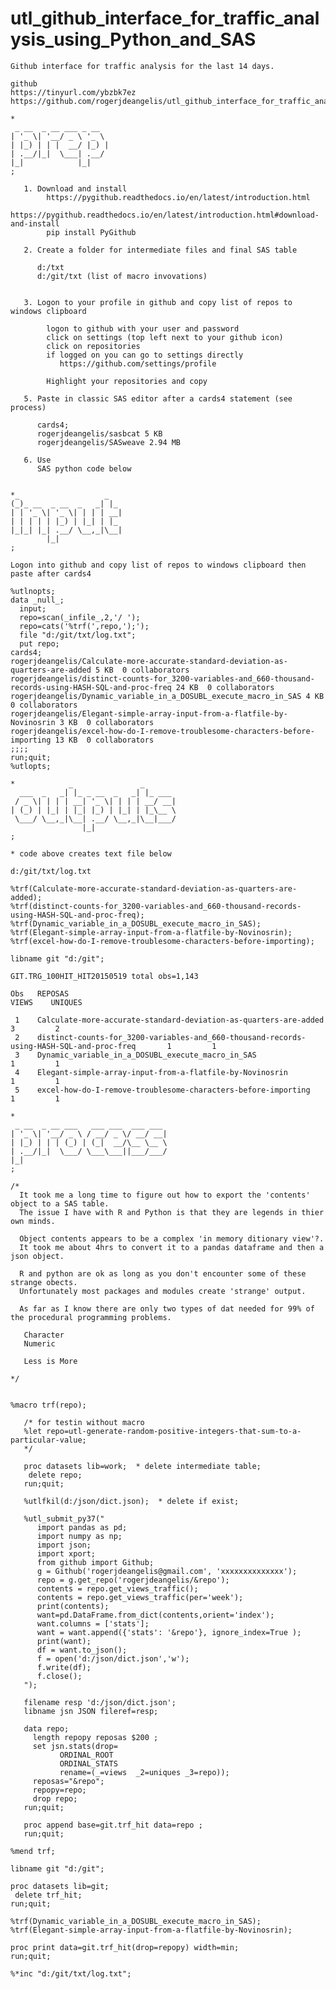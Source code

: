 # utl_github_interface_for_traffic_analysis_using_Python_and_SAS
    Github interface for traffic analysis for the last 14 days.

    github
    https://tinyurl.com/ybzbk7ez
    https://github.com/rogerjdeangelis/utl_github_interface_for_traffic_analysis_using_Python_and_SAS

    *
     _ __  _ __ ___ _ __
    | '_ \| '__/ _ \ '_ \
    | |_) | | |  __/ |_) |
    | .__/|_|  \___| .__/
    |_|            |_|
    ;

       1. Download and install
            https://pygithub.readthedocs.io/en/latest/introduction.html
            https://pygithub.readthedocs.io/en/latest/introduction.html#download-and-install
            pip install PyGithub

       2. Create a folder for intermediate files and final SAS table

          d:/txt
          d:/git/txt (list of macro invovations)


       3. Logon to your profile in github and copy list of repos to windows clipboard

            logon to github with your user and password
            click on settings (top left next to your github icon)
            click on repositories
            if logged on you can go to settings directly
               https://github.com/settings/profile

            Highlight your repositories and copy

       5. Paste in classic SAS editor after a cards4 statement (see process)

          cards4;
          rogerjdeangelis/sasbcat 5 KB
          rogerjdeangelis/SASweave 2.94 MB

       6. Use
          SAS python code below


    *_                   _
    (_)_ __  _ __  _   _| |_
    | | '_ \| '_ \| | | | __|
    | | | | | |_) | |_| | |_
    |_|_| |_| .__/ \__,_|\__|
            |_|
    ;

    Logon into github and copy list of repos to windows clipboard then paste after cards4

    %utlnopts;
    data _null_;
      input;
      repo=scan(_infile_,2,'/ ');
      repo=cats('%trf(',repo,');');
      file "d:/git/txt/log.txt";
      put repo;
    cards4;
    rogerjdeangelis/Calculate-more-accurate-standard-deviation-as-quarters-are-added 5 KB  0 collaborators
    rogerjdeangelis/distinct-counts-for_3200-variables-and_660-thousand-records-using-HASH-SQL-and-proc-freq 24 KB  0 collaborators
    rogerjdeangelis/Dynamic_variable_in_a_DOSUBL_execute_macro_in_SAS 4 KB  0 collaborators
    rogerjdeangelis/Elegant-simple-array-input-from-a-flatfile-by-Novinosrin 3 KB  0 collaborators
    rogerjdeangelis/excel-how-do-I-remove-troublesome-characters-before-importing 13 KB  0 collaborators
    ;;;;
    run;quit;
    %utlopts;

    *            _               _
      ___  _   _| |_ _ __  _   _| |_ ___
     / _ \| | | | __| '_ \| | | | __/ __|
    | (_) | |_| | |_| |_) | |_| | |_\__ \
     \___/ \__,_|\__| .__/ \__,_|\__|___/
                    |_|
    ;

    * code above creates text file below

    d:/git/txt/log.txt

    %trf(Calculate-more-accurate-standard-deviation-as-quarters-are-added);
    %trf(distinct-counts-for_3200-variables-and_660-thousand-records-using-HASH-SQL-and-proc-freq);
    %trf(Dynamic_variable_in_a_DOSUBL_execute_macro_in_SAS);
    %trf(Elegant-simple-array-input-from-a-flatfile-by-Novinosrin);
    %trf(excel-how-do-I-remove-troublesome-characters-before-importing);

    libname git "d:/git";

    GIT.TRG_100HIT_HIT20150519 total obs=1,143

    Obs   REPOSAS                                                                                      VIEWS    UNIQUES

     1    Calculate-more-accurate-standard-deviation-as-quarters-are-added                               3         2
     2    distinct-counts-for_3200-variables-and_660-thousand-records-using-HASH-SQL-and-proc-freq       1         1
     3    Dynamic_variable_in_a_DOSUBL_execute_macro_in_SAS                                              1         1
     4    Elegant-simple-array-input-from-a-flatfile-by-Novinosrin                                       1         1
     5    excel-how-do-I-remove-troublesome-characters-before-importing                                  1         1

    *
     _ __  _ __ ___   ___ ___  ___ ___
    | '_ \| '__/ _ \ / __/ _ \/ __/ __|
    | |_) | | | (_) | (_|  __/\__ \__ \
    | .__/|_|  \___/ \___\___||___/___/
    |_|
    ;

    /*
      It took me a long time to figure out how to export the 'contents' object to a SAS table.
      The issue I have with R and Python is that they are legends in thier own minds.

      Object contents appears to be a complex 'in memory ditionary view'?.
      It took me about 4hrs to convert it to a pandas dataframe and then a json object.

      R and python are ok as long as you don't encounter some of these strange obects.
      Unfortunately most packages and modules create 'strange' output.

      As far as I know there are only two types of dat needed for 99% of the procedural programming problems.

       Character
       Numeric

       Less is More

    */


    %macro trf(repo);

       /* for testin without macro
       %let repo=utl-generate-random-positive-integers-that-sum-to-a-particular-value;
       */

       proc datasets lib=work;  * delete intermediate table;
        delete repo;
       run;quit;

       %utlfkil(d:/json/dict.json);  * delete if exist;

       %utl_submit_py37("
          import pandas as pd;
          import numpy as np;
          import json;
          import xport;
          from github import Github;
          g = Github('rogerjdeangelis@gmail.com', 'xxxxxxxxxxxxxx');
          repo = g.get_repo('rogerjdeangelis/&repo');
          contents = repo.get_views_traffic();
          contents = repo.get_views_traffic(per='week');
          print(contents);
          want=pd.DataFrame.from_dict(contents,orient='index');
          want.columns = ['stats'];
          want = want.append({'stats': '&repo'}, ignore_index=True );
          print(want);
          df = want.to_json();
          f = open('d:/json/dict.json','w');
          f.write(df);
          f.close();
       ");

       filename resp 'd:/json/dict.json';
       libname jsn JSON fileref=resp;

       data repo;
         length repopy reposas $200 ;
         set jsn.stats(drop=
               ORDINAL_ROOT
               ORDINAL_STATS
               rename=(_=views  _2=uniques _3=repo));
         reposas="&repo";
         repopy=repo;
         drop repo;
       run;quit;

       proc append base=git.trf_hit data=repo ;
       run;quit;

    %mend trf;

    libname git "d:/git";

    proc datasets lib=git;
     delete trf_hit;
    run;quit;

    %trf(Dynamic_variable_in_a_DOSUBL_execute_macro_in_SAS);
    %trf(Elegant-simple-array-input-from-a-flatfile-by-Novinosrin);

    proc print data=git.trf_hit(drop=repopy) width=min;
    run;quit;

    %*inc "d:/git/txt/log.txt";

